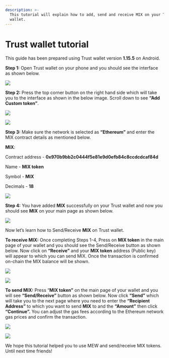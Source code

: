 ```yaml
---
description: >-
  This tutorial will explain how to add, send and receive MIX on your Trust
  wallet.
---
```


# Trust wallet tutorial

This guide has been prepared using Trust wallet version **1.15.5** on Android. 

**Step 1:** Open Trust wallet on your phone and you should see the interface as shown below. 

![](../../.gitbook/assets/0.jpeg)

**Step 2:** Press the top corner button on the right hand side which will take you to the interface as shown in the below image. Scroll down to see **“Add Custom token”**.

![](../../.gitbook/assets/2-1.jpg)

![](../../.gitbook/assets/2-2.jpg)

**Step 3:** Make sure the network is selected as **“Ethereum”** and enter the MIX contract details as mentioned below.

**MIX**:

Contract address - **0x970b9bb2c0444f5e81e9d0efb84c8ccdcdcaf84d**

Name - **MIX token**

Symbol - **MIX**

Decimals - **18**

![](../../.gitbook/assets/3%20%281%29.jpeg)

**Step 4:** You have added **MIX** successfully on your Trust wallet and now you should see **MIX** on your main page as shown below.

![](../../.gitbook/assets/4-1.jpg)

Now let’s learn how to Send/Receive **MIX** on Trust wallet.

**To receive MIX:** Once completing Steps 1-4, Press on **MIX token** in the main page of your wallet and you should see the Send/Receive button as shown below. Now click on **“Receive”** and your **MIX token** address \(Public key\) will appear to which you can send MIX. Once the transaction is confirmed on-chain the MIX balance will be shown.

![](../../.gitbook/assets/5-1.jpg)

![](../../.gitbook/assets/5-2.jpg)

**To send MIX:** Press “**MIX token”** on the main page of your wallet and you will see **“Send/Receive”** button as shown below. Now click **“Send”** which will take you to the next page where you need to enter the **“Recipient Address”** to which you want to send **MIX** to and the **“Amount”** then click **“Continue”.** You can adjust the gas fees according to the Ethereum network gas prices and confirm the transaction.

![](../../.gitbook/assets/6-1.jpg)

![](../../.gitbook/assets/6-2.jpg)

We hope this tutorial helped you to use MEW and send/receive MIX tokens. Until next time friends!

